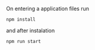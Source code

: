
On entering a application files run
```
npm install
```
and after instalation

```
npm run start
```




